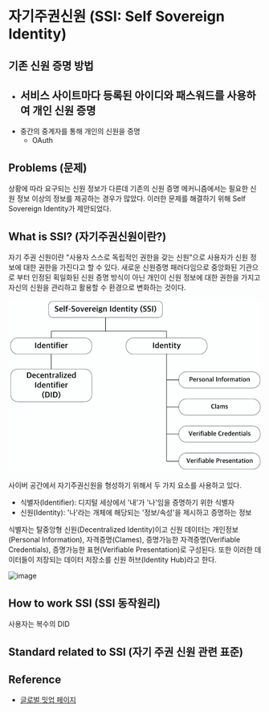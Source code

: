 # 자기주권신원 (SSI: Self Sovereign Identity)

## 기존 신원 증명 방법
  * 서비스 사이트마다 등록된 아이디와 패스워드를 사용하여 개인 신원 증명
    - 
  * 중간의 중계자를 통해 개인의 신원을 증명
    + OAuth 

## Problems (문제)
상황에 따라 요구되는 신원 정보가 다른데 기존의 신원 증명 메커니즘에서는 필요한 신원 정보 이상의 
정보를 제공하는 경우가 많았다. 이러한 문제를 해결하기 위해 Self Sovereign Identity가 제안되었다.

## What is SSI? (자기주권신원이란?)

자기 주권 신원이란 "사용자 스스로 독립적인 권한을 갖는 신원"으로 사용자가 신원 정보에 대한 권한을 가진다고 할 수 있다. 
새로운 신원증명 패러다임으로 중앙화된 기관으로 부터 인정된 획일화된 신원 증명 방식이 아닌 
개인이 신원 정보에 대한 권한을 가지고 자신의 신원을 관리하고 활용할 수 환경으로 변화하는 것이다.

![image](./ssi-did.png)

사이버 공간에서 자기주권신원을 형성하기 위해서 두 가지 요소를 사용하고 있다.
* 식별자(Identifier): 디지털 세상에서 '내'가 '나'임을 증명하기 위한 식별자
* 신원(Identity): '나'라는 개체에 해당되는 '정보/속성'을 제시하고 증명하는 정보

식별자는 탈중앙형 신원(Decentralized Identity)이고 신원 데이터는 개인정보(Personal Information), 자격증명(Clames), 
증명가능한 자격증명(Verifiable Credentials), 증명가능한 표현(Verifiable Presentation)로 구성된다. 
또한 이러한 데이터들이 저장되는 데이터 저장소를 신원 허브(Identity Hub)라고 한다. 








![image](https://miro.medium.com/max/2270/1*Cke4CG4fJlcpLNxgVsO_hw.png)


## 


## How to work SSI (SSI 동작원리)

사용자는 복수의 DID 


## Standard related to SSI (자기 주권 신원 관련 표준)

 








## Reference

* [글로벌 밋업 페이지](https://ssimeetup.org/)
